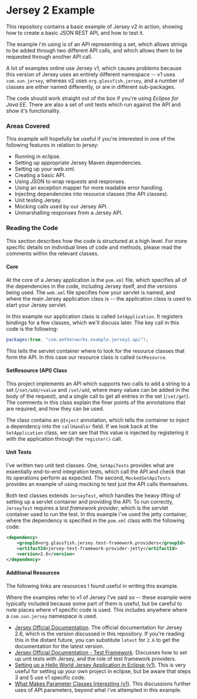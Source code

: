 Jersey 2 Example
===============

This repository contains a basic example of Jersey v2 in action, showing how to create a basic JSON REST API, and how to test it. 

The example i'm using is of an API representing a set, which allows strings to be added through two different API calls, and which allows them to be requested through another API call.

A lot of examples online use Jersey v1, which causes problems because this version of Jersey uses an entirely different namespace -- v1 uses `com.sun.jersey`, whereas v2 uses `org.glassfish.jersey`, and a number of classes are either named differently, or are in different sub-packages.

The code should work straight out of the box if you're using _Eclipse for Java EE_. There are also a set of unit tests which run against the API and show it's functionality.

### Areas Covered
This example will hopefully be useful if you're interested in one of the following features in relation to jersey:
 - Running in eclipse.
 - Setting up appropriate Jersey Maven dependencies.
 - Setting up your web.xml.
 - Creating a basic API.
 - Using JSON to wrap requests and responses.
 - Using an exception mapper for more readable error handling.
 - Injecting dependencies into resource classes (the API classes).
 - Unit testing Jersey.
 - Mocking calls used by our Jersey API.
 - Unmarshalling responses from a Jersey API.

### Reading the Code
This section describes how the code is structured at a high level. For more specific details on individual lines of code and methods, please read the comments within the relevant classes. 
#### Core
At the core of a Jersey application is the `pom.xml` file, which specifies all of the dependencies in the code, including Jersey itself, and the versions being used.
The `web.xml` file specifies how your servlet is named, and where the main Jersey application class is -- the application class is used to start your Jersey servlet. 

In this example our application class is called `SetApplication`. It registers bindings for a few classes, which we'll discuss later. The key call in this code is the following:
```java
packages(true, "com.aetherworks.example.jersey2.api");
```
This tells the servlet container where to look for the resource classes that form the API. In this case our resource class is called `SetResource`.

#### SetResource (API) Class
This project implements an API which supports two calls to add a string to a set (`/set/add/<value` and `/set/add`, where many values can be added in the body of the request), and a single call to get all entries in the set (`/set/get`). The comments in this class explain the finer points of the annotations that are required, and how they can be used.

The class contains an `@Inject` annotation, which tells the container to inject a dependency into the `callHandler` field. If we look back at the `SetApplication` class, we can see that this value is injected by registering it with the application through the `register()` call.

#### Unit Tests
I've written two unit test classes. One, `SetApiTests` provides what are essentially end-to-end integration tests, which call the API and check that its operations perform as expected. The second, `MockedSetApiTests` provides an example of using mocking to test just the API calls themselves.

Both test classes extends `JerseyTest`, which handles the heavy lifting of setting up a servlet container and providing the API. To run correctly, `JerseyTest` requires a _test framework provider_, which is the servlet container used to run the test. In this example i've used the jetty container, where the dependency is specified in the `pom.xml` class with the following code:
```xml
<dependency>
	<groupId>org.glassfish.jersey.test-framework.providers</groupId>
	<artifactId>jersey-test-framework-provider-jetty</artifactId>
	<version>2.6</version>
</dependency>
```

#### Additional Resources
The following links are resources I found useful in writing this example. 

Where the examples refer to v1 of Jersey I've said so -- these example were typically included because some part of them is useful, but be careful to note places where v1 specific code is used. This includes anywhere where a `com.sun.jersey` namespace is used.

- [Jersey Official Documentation](https://jersey.java.net/documentation/2.6/). The official documentation for Jersey 2.6, which is the version discussed in this repository. If you're reading this in the distant future, you can substitute `latest` for `2.6` to get the documentation for the latest version.
- [Jersey Official Documentation - Test Framework](https://jersey.java.net/documentation/2.6/test-framework.html). Discusses how to set up unit tests with Jersey, and the role of test framework providers.
- [Setting up a Hello World Jersey Application in Eclipse (v1)](http://examples.javacodegeeks.com/enterprise-java/rest/jersey/jersey-hello-world-example/). This is very useful for setting up your own project in eclipse, but be aware that steps 3 and 5 use v1 specific code. 
- [What Makes Parameter Classes Interesting (v1)](http://codahale.com/what-makes-jersey-interesting-parameter-classes/). This discussions further uses of API parameters, beyond what i've attempted in this example.

 